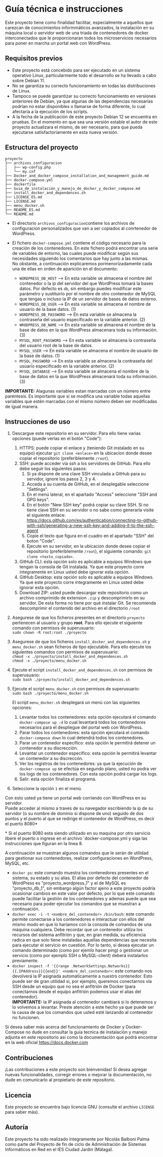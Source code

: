 # Guía técnica e instrucciones

Este proyecto tiene como finalidad facilitar, especialmente a aquellos que carezcan de conocimientos informmáticos avanzados, la instalación en su máquina local o servidor web de una triada de contenedores de docker interconectados que le proporcionaran todos los microservicios necesarios para poner en marcha un portal web con WordPress.  

## Requisitos previos

- Este proyecto está concebido para ser ejecutado en un sistema operativo Linux, particularmente todo el desarrollo se ha llevado a cabo sobre Debian 11.
- No se garantiza su correcto funcionamiento en todas las distribuciones de Linux.
- Tampoco se puede garantizar su correcto funcionamiento en versiones anteriores de Debian, ya que algunas de las dependencias necesarias podrían no estar disponibles o llamarse de forma diferente, lo cual afectaría a la ejecución de los scripts.
- A la fecha de la publicación de este proyecto Debian 12 se encuentra en pruebas. En el momento en que sea una versión estable el autor de este proyecto actualizara el mismo, de ser necesario, para que pueda ejecutarse satisfactoriamente en esta nueva versión.

## Estructura del proyecto

    proyecto  
    ├── archivos_configuracion  
    │   ├── wp-config.php  
    │   └── my.cnf  
    ├── Docker_and_docker_compose_installation_and_management_guide.md
    ├── docker-compose.yml  
    ├── dockerfile
    ├── Guia_de_instalación_y_manejo_de_docker_y_docker_compose.md   
    ├── install_docker_and_dependences.sh
    ├── LICENSE_ES.md
    ├── LICENSE.md
    ├── menu_docker.sh
    ├── README_ES.md  
    └── README.md  

- El directorio `archivos_configuracion`contiene los archivos de configuracion personalizados que van a ser copiados al conrtenedor de WordPress.
- El fichero `docker-compose.yml` contiene el código necesario para la creación de los contenedores. En este fichero podrá encontrar una serie de variables de entorno, las cuales puede modificar según sus necesidades siguiendo los comentarios que hay junto a las mismas.  
No obstante, a continuación explicaremos pormenorizadamente cada una de ellas en orden de aparición en el documento:
    
    - `WORDPRESS_DB_HOST` --> En esta variable se almacena el nombre del contenedor o la ip del servidor del que WordPress tomará la bases datos. Por defecto es `db`, sin embargo puedes modificar este parámetro y sustituirlo por el nombre de otro contenedor de MySQL que tengas o incluso la IP de un servidor de bases de datos externo.
    - `WORDPRESS_DB_USER` --> En esta variable se almacena el nombre de usuario de la base datos. (1)
    - `WORDPRESS_DB_PASSWORD` --> En esta variable se almacena la contraseña del usuario especificado en la variable anterior. (2)
    - `WRODPRESS_DB_NAME` --> En esta variable se almacena el nombre de la base de datos en la que WordPress almacenara toda su información. (3)
    - `MYSQL_ROOT_PASSWORD` --> En esta variable se almacena la contraseña del usuario root de la base de datos.
    - `MYSQL_USER` --> En esta variable se almacena el nombre de usuario de la base de datos. (1)
    - `MYSQL_PASSWORD` --> En esta variable se almacena la contraseña del usuario especificado en la variable anterior. (2)
    - `MYSQL_DATABASE` --> En esta variable se almacena el nombre de la base de datos en la que WordPress almacenará toda su información. (3)

**IMPORTANTE:** Alagunas variables estan marcadas con un número entre paréntesis. Es importante que si se modifica una variable todas aquellas variables que estén marcadas con el mismo número deben ser modificadas de igual manera.  

## Instrucciones de uso  

1. Descargue este repositorio en su servidor. Para ello tiene varias opciones (puede verlas en el botón "Code"):
   1. HTTPS: puede copiar el enlace y (teniendo Git instalado en su equipo) ejecutar `git clone <enlace>` en la ubicacion donde desee copiar el repositorio (preferiblemente `/root`).
   2. SSH: puede acceder via ssh a los servidores de GitHub. Para ello debe seguir los siguientes pasos:
      1. Si ya dispone de una clave SSH vinculada a GitHub para su servidor, ignore los pasos 2, 3 y 4.
      2. Acceda a su cuenta de GitHub, en el desplegable seleccione "Settings".
      3. En el menú lateral, en el apartado "Access" seleccione "SSH and GPG keys".
      4. En el botón "New SSH key" podrá copiar su clave SSH. Si no tiene clave SSH en su servidor o no sabe como generarla visite el siguiente enlace: https://docs.github.com/es/authentication/connecting-to-github-with-ssh/generating-a-new-ssh-key-and-adding-it-to-the-ssh-agent
      5. Copie el texto que figura en el cuadro en el apartado "SSH" del boton "Code".
      6. Ejecute en su servidor, en la ubicacion donde desee copiar el repositorio (preferiblemente `/root`), el siguiente comando: `git clone <texto_copiado>`.
   3. GitHub CLI: esta opción solo es aplicable a equipos Windows que tengan la consola de Git instalada. Ya que este proyecto corre íntegramente en Linux usted debe ignorar esta opción.
   4. GitHub Desktop: esta opción solo es aplicable a equipos Windows. Ya que este proyecto corre íntegramente en Linux usted debe ignorar esta opción.
   5. Download ZIP: usted puede descargar este repositorio como un archivo comprimido de extension `.zip` y descomprimirlo en su servidor. De esta forma no tiene por qué instalar Git. Se recomienda descomprimir el contenido del archivo en el directorio `/root` 
2. Asegurese de que los ficheros presentes en el directorio `proyecto` pertenecen al usuario y grupo **root**. Para ello ejecute el siguiente comando con permisos de superusuario:  
   `sudo chown -R root:root ./proyecto`
3. Asegurese de que los ficheros `install_docker_and_dependences.sh` y `menu_docker.sh` sean ficheros de tipo ejecutable. Para ello ejecute los siguientes comandos con permisos de superusuario:  
   `chmod -x ./proyecto/install_docker_and_dependences.sh`  
   `chmod -x ./proyecto/menu_docker.sh`
4. Ejecute el script `install_docker_and_dependences.sh` con permisos de superusuario:  
   `sudo bash ./proyecto/install_docker_and_dependences.sh`
5. Ejecute el script `menu_docker.sh` con permisos de superusuario:  
   `sudo bash ./proyecto/menu_docker.sh`
   
   El script `menu_docker.sh` desplegará un menú con las siguientes opciones:
   1. Levantar todos los contenedores: esta opción ejecutará el comando `docker-compose up -d` lo cual levantará todos los contenedores necesarios para el despliegue del portal web con WordPress.
   2. Parar todos los contenedores: esta opción ejecutará el comando `docker-compose down` lo cual detendrá todos los contenedores.
   3. Parar un contenedor específico: esta opción le permitirá detener un contenedor a su discrección.
   4. Levantar un contenedor específico: esta opción le permitirá levantar un contenedor a su discreccón.
   5. Ver los registros de los contenedores: ya que la ejecución de `docker-compose up` se efectúa en segundo plano, usted no podra ver los logs de los contenedores. Con esta opción podrá cargar los logs.
   6. Salir: esta opción finaliza el programa.
6. Seleccione la opción `1` en el menú.

Con esto usted ya tiene un portal web corriendo con WordPress en su servidor.  
Puede acceder al mismo a traves de su navegador escribiendo la ip de su servidor (o su nombre de dominio si dispone de uno) seguido de dos puntos y el puerto al que se redirige el contenedor de WordPress, es decir el puerto 8080*

\* Si el puerto 8080 esta siendo utilizado en su maquina por otro servicio libere el puerto o ingrese en el archivo `docker-compose.yml y siga las instrucciones que figuran en la linea 8.  

A continuación se muestran algunos comandos que le serán de utilidad para gestionar sus contenedores, realizar configuraciones en WordPress, MySQL, etc. 

* `docker ps`: este comando muestra los contenedores presentes en el sistema, su estado y su alias. El alias por defecto del contenedor de WordPress es "proyecto_wordpress_1" y el de MySQL es "proyecto_db_1", sin embargo algún factor ajeno a este proyecto podría ocasionar cambios en este valor por defecto, por lo que este comando puede facilitar la gestión de los contenedores y ademas puede que sea necesario para poder ejecutar los comandos que se muestran a continuación.
* `docker exec -i -t <nombre_del_contenedor> /bin/bash`: este comando permite conectarse a los contenedores e interactuar con ellos del mismo modo en que lo haríamos con la consola de comandos de una máquina cualquiera. Debe recordar que un contenedor utiliza los recursos del sistema anfitrión y que, en gran medida, su eficiencia radica en que solo tiene instaladas aquellas dependencias que necesita para ejecutar el servicio en cuestión. Por lo tanto, si desea ejecutar un comando determinado (como por ejemlo hacer ping) o gestionar un servicio (como por ejemplo SSH o MySQL-client) deberá instalarlos previamente. 
* `docker inspect -f '{{range .NetworkSettings.Networks}}{{.IPAddress}}{{end}}' <nombre_del_contenedor>`: este comando nos devolverá la IP asignada automáticamente a nuestro contenedor. Esto puede ser de gran utilidad si, por ejemplo, queremos conectarnos via SSH desde un equipo que no sea el anfitrión de Docker (para conectarnos desde el equipo anfitrión podemos usar el alias del contenedor).  
**IMPORTANTE:** la IP asignada al contenedor cambiará si lo detenemos y lo volvemos a levantar. Preste atención a este hecho ya que puede ser la causa de que los comandos que usted esté lanzando al contenedor no funcionen.

Si desea saber más acerca del funcionamiento de Docker y Docker-Compose no dude en consultar la guía tecnica de instalación y manejo adjunta en este repositorio así como la documentación que podrá encontrar en la web oficial https://docs.docker.com

## Contribuciones
¡Las contribuciones a este proyecto son bienvenidas! Si desea agregar nuevas funcionalidades, corregir errores o mejorar la documentación, no dude en comunicarlo al propietario de este repositorio.

## Licencia
Este proyecto se encuentra bajo licencia GNU (consulte el archivo `LICENSE` para saber más).

## Autoría
Este proyecto ha sido realizado íntegramente por Nicolás Balboni Palma como parte del Proyecto de fin de ciclo de Admnistración de Sistemas Informáticos en Red en el IES Ciudad Jardin (Málaga).